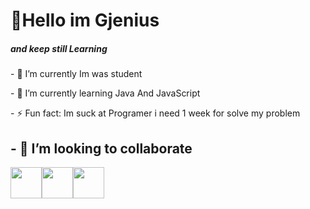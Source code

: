 <h1 align="left">👏Hello im Gjenius</h1>
<h5 align="left" weight="20px">and keep still Learning</h5>
<p>- 🔭 I’m currently Im was student </p>
<p>- 🌱 I’m currently learning Java And JavaScript</p>
<p>- ⚡ Fun fact: Im suck at Programer i need 1 week for solve my problem</p>
<p><h2 weight="40px">- 👯 I’m looking to collaborate</h2>
  <img href="" src="https://avatars.githubusercontent.com/u/76912443?v=4" height="50px" width="50px"><img href="" src="https://avatars.githubusercontent.com/u/76912443?v=4" height="50px" width="50px"><img href="" src="https://avatars.githubusercontent.com/u/76912443?v=4" height="50px" width="50px">
 </p>







